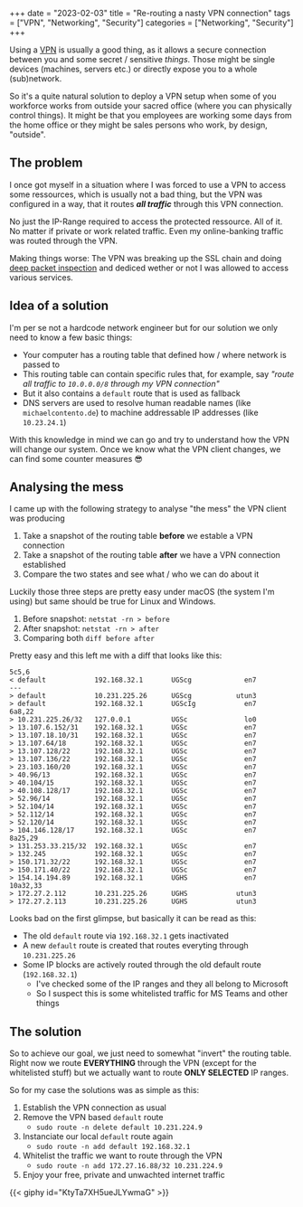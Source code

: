 +++
date = "2023-02-03"
title = "Re-routing a nasty VPN connection"
tags = ["VPN", "Networking", "Security"]
categories = ["Networking", "Security"]
+++

Using a [VPN][] is usually a good thing, as it allows a secure connection between you and some secret / sensitive _things_. Those might be single devices (machines, servers etc.) or directly expose you to a whole (sub)network.

So it's a quite natural solution to deploy a VPN setup when some of you workforce works from outside your sacred office (where you can physically control things). It might be that you employees are working some days from the home office or they might be sales persons who work, by design, "outside".

## The problem

I once got myself in a situation where I was forced to use a VPN to access some ressources, which is usually not a bad thing, but the VPN was configured in a way, that it routes _**all traffic**_ through this VPN connection.

No just the IP-Range required to access the protected ressource. All of it. No matter if private or work related traffic. Even my online-banking traffic was routed through the VPN.

Making things worse: The VPN was breaking up the SSL chain and doing [deep packet inspection][DPI] and dediced wether or not I was allowed to access various services.

## Idea of a solution

I'm per se not a hardcode network engineer but for our solution we only need to know a few basic things:

- Your computer has a routing table that defined how / where network is passed to
- This routing table can contain specific rules that, for example, say _"route all traffic to `10.0.0.0/8` through my VPN connection"_
- But it also contains a `default` route that is used as fallback
- DNS servers are used to resolve human readable names (like `michaelcontento.de`) to machine addressable IP addresses (like `10.23.24.1`)

With this knowledge in mind we can go and try to understand how the VPN will change our system. Once we know what the VPN client changes, we can find some counter measures 😎

## Analysing the mess

I came up with the following strategy to analyse "the mess" the VPN client was producing

1. Take a snapshot of the routing table **before** we estable a VPN connection
2. Take a snapshot of the routing table **after** we have a VPN connection established
3. Compare the two states and see what / who we can do about it

Luckily those three steps are pretty easy under macOS (the system I'm using) but same should be true for Linux and Windows.

1. Before snapshot: `netstat -rn > before`
2. After snapshot: `netstat -rn > after`
3. Comparing both `diff before after`

Pretty easy and this left me with a diff that looks like this:

```
5c5,6
< default            192.168.32.1       UGScg             en7
---
> default            10.231.225.26      UGScg           utun3
> default            192.168.32.1       UGScIg            en7
6a8,22
> 10.231.225.26/32   127.0.0.1          UGSc              lo0
> 13.107.6.152/31    192.168.32.1       UGSc              en7
> 13.107.18.10/31    192.168.32.1       UGSc              en7
> 13.107.64/18       192.168.32.1       UGSc              en7
> 13.107.128/22      192.168.32.1       UGSc              en7
> 13.107.136/22      192.168.32.1       UGSc              en7
> 23.103.160/20      192.168.32.1       UGSc              en7
> 40.96/13           192.168.32.1       UGSc              en7
> 40.104/15          192.168.32.1       UGSc              en7
> 40.108.128/17      192.168.32.1       UGSc              en7
> 52.96/14           192.168.32.1       UGSc              en7
> 52.104/14          192.168.32.1       UGSc              en7
> 52.112/14          192.168.32.1       UGSc              en7
> 52.120/14          192.168.32.1       UGSc              en7
> 104.146.128/17     192.168.32.1       UGSc              en7
8a25,29
> 131.253.33.215/32  192.168.32.1       UGSc              en7
> 132.245            192.168.32.1       UGSc              en7
> 150.171.32/22      192.168.32.1       UGSc              en7
> 150.171.40/22      192.168.32.1       UGSc              en7
> 154.14.194.89      192.168.32.1       UGHS              en7
10a32,33
> 172.27.2.112       10.231.225.26      UGHS            utun3
> 172.27.2.113       10.231.225.26      UGHS            utun3
```

Looks bad on the first glimpse, but basically it can be read as this:

- The old `default` route via `192.168.32.1` gets inactivated
- A new `default` route is created that routes everyting through `10.231.225.26`
- Some IP blocks are actively routed through the old default route (`192.168.32.1`)
    - I've checked some of the IP ranges and they all belong to Microsoft
    - So I suspect this is some whitelisted traffic for MS Teams and other things

## The solution

So to achieve our goal, we just need to somewhat "invert" the routing table. Right now we route **EVERYTHING** through the VPN (except for the whitelisted stuff) but we actually want to route **ONLY SELECTED** IP ranges.

So for my case the solutions was as simple as this:

1. Establish the VPN connection as usual
2. Remove the VPN based `default` route
    - `sudo route -n delete default 10.231.224.9`
3. Instanciate our local `default` route again
    - `sudo route -n add default 192.168.32.1`
4. Whitelist the traffic we want to route through the VPN
    - `sudo route -n add 172.27.16.88/32 10.231.224.9`
5. Enjoy your free, private and unwachted internet traffic

{{< giphy id="KtyTa7XH5ueJLYwmaG" >}}

  [DPI]: https://en.wikipedia.org/wiki/Deep_packet_inspection
  [VPN]: https://en.wikipedia.org/wiki/Virtual_private_network
